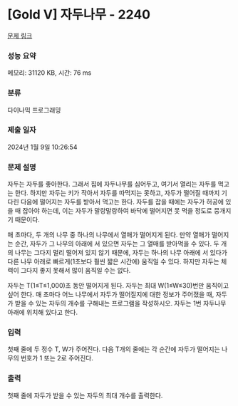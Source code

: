 # [Gold V] 자두나무 - 2240 

[문제 링크](https://www.acmicpc.net/problem/2240) 

### 성능 요약

메모리: 31120 KB, 시간: 76 ms

### 분류

다이나믹 프로그래밍

### 제출 일자

2024년 1월 9일 10:26:54

### 문제 설명

<p>자두는 자두를 좋아한다. 그래서 집에 자두나무를 심어두고, 여기서 열리는 자두를 먹고는 한다. 하지만 자두는 키가 작아서 자두를 따먹지는 못하고, 자두가 떨어질 때까지 기다린 다음에 떨어지는 자두를 받아서 먹고는 한다. 자두를 잡을 때에는 자두가 허공에 있을 때 잡아야 하는데, 이는 자두가 말랑말랑하여 바닥에 떨어지면 못 먹을 정도로 뭉개지기 때문이다.</p>

<p>매 초마다, 두 개의 나무 중 하나의 나무에서 열매가 떨어지게 된다. 만약 열매가 떨어지는 순간, 자두가 그 나무의 아래에 서 있으면 자두는 그 열매를 받아먹을 수 있다. 두 개의 나무는 그다지 멀리 떨어져 있지 않기 때문에, 자두는 하나의 나무 아래에 서 있다가 다른 나무 아래로 빠르게(1초보다 훨씬 짧은 시간에) 움직일 수 있다. 하지만 자두는 체력이 그다지 좋지 못해서 많이 움직일 수는 없다.</p>

<p>자두는 T(1≤T≤1,000)초 동안 떨어지게 된다. 자두는 최대 W(1≤W≤30)번만 움직이고 싶어 한다. 매 초마다 어느 나무에서 자두가 떨어질지에 대한 정보가 주어졌을 때, 자두가 받을 수 있는 자두의 개수를 구해내는 프로그램을 작성하시오. 자두는 1번 자두나무 아래에 위치해 있다고 한다.</p>

### 입력 

 <p>첫째 줄에 두 정수 T, W가 주어진다. 다음 T개의 줄에는 각 순간에 자두가 떨어지는 나무의 번호가 1 또는 2로 주어진다.</p>

### 출력 

 <p>첫째 줄에 자두가 받을 수 있는 자두의 최대 개수를 출력한다.</p>

